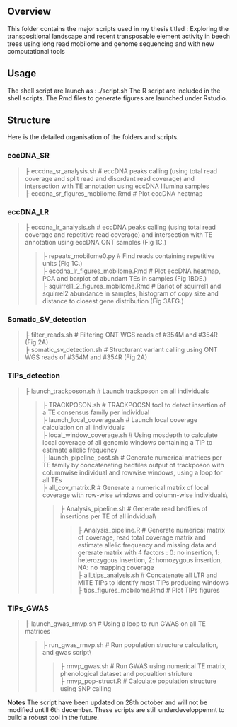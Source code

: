 ## Overview
This folder contains the major scripts used in my thesis titled : 
Exploring the transpositional landscape and recent transposable element activity in beech trees using long read mobilome and genome sequencing  and with new computational tools


## Usage
The shell script are launch as : ./script.sh
The R script are included in the shell scripts.
The Rmd files to generate figures are launched under Rstudio. 


## Structure
Here is the detailed organisation of the folders and scripts. 


### eccDNA_SR
> ├ eccdna_sr_analysis.sh     # eccDNA peaks calling (using total read coverage and split read and disordant read coverage) and intersection with TE annotation using eccDNA Illumina samples\
> ├ eccdna_sr_figures_mobilome.Rmd    # Plot eccDNA heatmap


### eccDNA_LR
> ├ eccdna_lr_analysis.sh     # eccDNA peaks calling (using total read coverage and repetitive read coverage) and intersection with TE annotation using eccDNA ONT samples (Fig 1C.)
> > ├ repeats_mobilome0.py    # Find reads containing repetitive units (Fig 1C.)\
> ├ eccdna_lr_figures_mobilome.Rmd    # Plot eccDNA heatmap, PCA and barplot of abundant TEs in samples (Fig 1BDE.)\
> ├ squirrel1_2_figures_mobilome.Rmd    # Barlot of squirrel1 and squirrel2 abundance in samples, histogram of copy size and distance to closest gene distribution (Fig 3AFG.)


### Somatic_SV_detection
> ├ filter_reads.sh     # Filtering ONT WGS reads of #354M and #354R (Fig 2A)\
> ├ somatic_sv_detection.sh   # Structurant variant calling using ONT WGS reads of #354M and #354R (Fig 2A)


### TIPs_detection
> ├ launch_trackposon.sh     # Launch trackposon on all individuals
> > ├ TRACKPOSON.sh    # TRACKPOOSN tool to detect insertion of a TE consensus family per individual\
> ├ launch_local_coverage.sh     # Launch local coverage calculation on all individuals\
> > ├ local_window_coverage.sh    # Using mosdepth to calculate local coverage of all genomic windows containing a TIP to estimate allelic frequency\
> ├ launch_pipeline_post.sh     # Generate numerical matrices per TE family by concatenating bedfiles output of trackposon with columnwise individual and rowwise windows, using a loop for all TEs\
> > ├ all_cov_matrix.R    # Generate a numerical matrix of local coverage with row-wise windows and column-wise individuals\
> > > ├ Analysis_pipeline.sh     # Generate read bedfiles of insertions per TE of all indvidual\
> > > > ├ Analysis_pipeline.R    # Generate numerical matrix of coverage, read total coverage matrix and estimate allelic frequency and missing data and gererate matrix with 4 factors : 0: no insertion, 1: heterozygous insertion, 2: homozygous insertion, NA: no mapping coverage\
> ├ all_tips_analysis.sh    # Concatenate all LTR and MITE TIPs to identify most TIPs producing windows\
> ├ tips_figures_mobilome.Rmd # Plot TIPs figures


### TIPs_GWAS
> ├ launch_gwas_rmvp.sh    # Using a loop to run GWAS on all TE matrices
> > ├ run_gwas_rmvp.sh    # Run population structure calculation, and gwas script\
> > > ├ rmvp_gwas.sh    # Run GWAS using numerical TE matrix, phenological dataset and popualtion striuture\
> > > ├ rmvp_pop-struct.R    # Calculate population structure using SNP calling

**Notes**
The script have been updated on 28th october and will not be modified untill 6th december. 
These scripts are still underdeveloppemnt to build a robust tool in the future.
